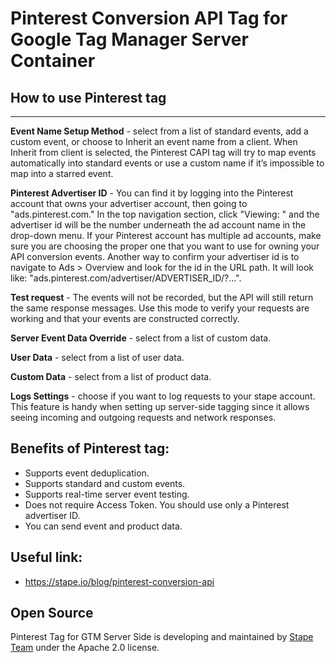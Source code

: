 # Pinterest Conversion API Tag for Google Tag Manager Server Container

## How to use Pinterest tag

---
**Event Name Setup Method** - select from a list of standard events, add a custom event, or choose to Inherit an event name from a client. When Inherit from client is selected, the Pinterest CAPI tag will try to map events automatically into standard events or use a custom name if it’s impossible to map into a starred event.

**Pinterest Advertiser ID** - You can find it by logging into the Pinterest account that owns your advertiser account, then going to "ads.pinterest.com." In the top navigation section, click "Viewing: " and the advertiser id will be the number underneath the ad account name in the drop-down menu. If your Pinterest account has multiple ad accounts, make sure you are choosing the proper one that you want to use for owning your API conversion events. Another way to confirm your advertiser id is to navigate to Ads > Overview and look for the id in the URL path. It will look like: "ads.pinterest.com/advertiser/ADVERTISER_ID/?...".

**Test request** - The events will not be recorded, but the API will still return the same response messages. Use this mode to verify your requests are working and that your events are constructed correctly.

**Server Event Data Override** - select from a list of custom data.

**User Data** - select from a list of user data.

**Custom Data** - select from a list of product data.

**Logs Settings** - choose if you want to log requests to your stape account. This feature is handy when setting up server-side tagging since it allows seeing incoming and outgoing requests and network responses.

## Benefits of Pinterest tag:
- Supports event deduplication.
- Supports standard and custom events.
- Supports real-time server event testing.
- Does not require Access Token. You should use only a Pinterest advertiser ID.
- You can send event and product data.

## Useful link:
- https://stape.io/blog/pinterest-conversion-api 
## Open Source

Pinterest Tag for GTM Server Side is developing and maintained by [Stape Team](https://stape.io/) under the Apache 2.0 license.
